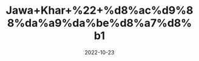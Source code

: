 ---
title: 'Jawa+Khar+%22+%d8%ac%d9%88%da%a9%da%be%d8%a7%d8%b1'
date: '2022-10-23' 
metatag: '' 
inventory: '0' 
draft: false 
# meta description 
shortDescripton: 'Pearl+Ash%22++It+helps+in+relieving+Colic%2cconstipation%2cGout%2cHyperacidity+and+Indigestion.'
description: 'Stone+%d8%af%da%be%d8%a7%d8%aa'
longdescription: ''
featured: True
# product Price
price: '40.0'
# Product Short Description
shortDescription: 'Pearl+Ash%22++It+helps+in+relieving+Colic%2cconstipation%2cGout%2cHyperacidity+and+Indigestion.'
productID: '15837423-A02A-ED11-9968-005056B3A416'
type: 'products'
category: 'Stone+%d8%af%da%be%d8%a7%d8%aa' 
thumnailproduct: 'https://eraconnect.blob.core.windows.net/product-images/aminsaddiquidawakhana/15837423-A02A-ED11-9968-005056B3A416.webp' 
images:
  - image: 'https://eraconnect.blob.core.windows.net/product-images/aminsaddiquidawakhana/15837423-A02A-ED11-9968-005056B3A416.webp'  
Variants:
---